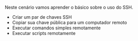 Neste cenário vamos aprender o básico sobre o uso do SSH.

- Criar um par de chaves SSH
- Copiar sua chave pública para um computador remoto
- Executar comandos simples remotamente
- Executar scripts remotamente
